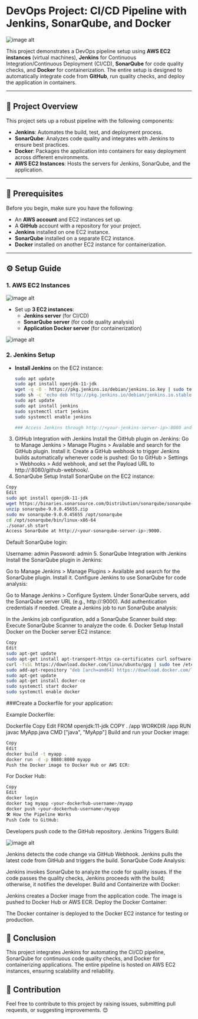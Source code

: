 # DevOps Project: CI/CD Pipeline with Jenkins, SonarQube, and Docker

![image alt](https://github.com/rajatrajat0210/Devops_Proj/blob/master/CI:CD-Pipeline.jpg?raw=true)


This project demonstrates a DevOps pipeline setup using **AWS EC2 instances** (virtual machines), **Jenkins** for Continuous Integration/Continuous Deployment (CI/CD), **SonarQube** for code quality checks, and **Docker** for containerization. The entire setup is designed to automatically integrate code from **GitHub**, run quality checks, and deploy the application in containers.

---

## 🚀 Project Overview

This project sets up a robust pipeline with the following components:

- **Jenkins**: Automates the build, test, and deployment process.
- **SonarQube**: Analyzes code quality and integrates with Jenkins to ensure best practices.
- **Docker**: Packages the application into containers for easy deployment across different environments.
- **AWS EC2 Instances**: Hosts the servers for Jenkins, SonarQube, and the application.

---

## 🔧 Prerequisites

Before you begin, make sure you have the following:

- An **AWS account** and EC2 instances set up.
- A **GitHub** account with a repository for your project.
- **Jenkins** installed on one EC2 instance.
- **SonarQube** installed on a separate EC2 instance.
- **Docker** installed on another EC2 instance for containerization.

---

## ⚙️ Setup Guide

### 1. **AWS EC2 Instances**

![image alt](https://github.com/rajatrajat0210/Devops_Proj/blob/master/AWS_EC2.jpg?raw=true)

- Set up **3 EC2 instances**:
  - **Jenkins server** (for CI/CD)
  - **SonarQube server** (for code quality analysis)
  - **Application Docker server** (for containerization)

![image alt](https://github.com/rajatrajat0210/Devops_Proj/blob/master/VM's_servers.jpg?raw=true)


### 2. **Jenkins Setup**

- **Install Jenkins** on the EC2 instance:

  ```bash
  sudo apt update
  sudo apt install openjdk-11-jdk
  wget -q -O - https://pkg.jenkins.io/debian/jenkins.io.key | sudo tee /etc/apt/trusted.gpg.d/jenkins.asc
  sudo sh -c 'echo deb http://pkg.jenkins.io/debian/jenkins.io.stable/ / > /etc/apt/sources.list.d/jenkins.list'
  sudo apt update
  sudo apt install jenkins
  sudo systemctl start jenkins
  sudo systemctl enable jenkins

  ### Access Jenkins through http://<your-jenkins-server-ip>:8080 and complete the setup wizard.
3. GitHub Integration with Jenkins
Install the GitHub plugin on Jenkins:
Go to Manage Jenkins > Manage Plugins > Available and search for the GitHub plugin. Install it.
Create a GitHub webhook to trigger Jenkins builds automatically whenever code is pushed:
Go to GitHub > Settings > Webhooks > Add webhook, and set the Payload URL to http://<your-jenkins-server-ip>:8080/github-webhook/.
4. SonarQube Setup
Install SonarQube on the EC2 instance:

```bash
Copy
Edit
sudo apt install openjdk-11-jdk
wget https://binaries.sonarsource.com/Distribution/sonarqube/sonarqube-9.0.0.45655.zip
unzip sonarqube-9.0.0.45655.zip
sudo mv sonarqube-9.0.0.45655 /opt/sonarqube
cd /opt/sonarqube/bin/linux-x86-64
./sonar.sh start
Access SonarQube at http://<your-sonarqube-server-ip>:9000. 

```
Default SonarQube login:

Username: admin
Password: admin
5. SonarQube Integration with Jenkins
Install the SonarQube plugin in Jenkins:

Go to Manage Jenkins > Manage Plugins > Available and search for the SonarQube plugin. Install it.
Configure Jenkins to use SonarQube for code analysis:

Go to Manage Jenkins > Configure System.
Under SonarQube servers, add the SonarQube server URL (e.g., http://<your-sonarqube-server-ip>:9000).
Add authentication credentials if needed.
Create a Jenkins job to run SonarQube analysis:

In the Jenkins job configuration, add a SonarQube Scanner build step:
Execute SonarQube Scanner to analyze the code.
6. Docker Setup
Install Docker on the Docker server EC2 instance:

```bash
Copy
Edit
sudo apt-get update
sudo apt-get install apt-transport-https ca-certificates curl software-properties-common
curl -fsSL https://download.docker.com/linux/ubuntu/gpg | sudo tee /etc/apt/trusted.gpg.d/docker.asc
sudo add-apt-repository "deb [arch=amd64] https://download.docker.com/linux/ubuntu $(lsb_release -cs) stable"
sudo apt-get update
sudo apt-get install docker-ce
sudo systemctl start docker
sudo systemctl enable docker
```
###Create a Dockerfile for your application:

Example Dockerfile:

Dockerfile
Copy
Edit
FROM openjdk:11-jdk
COPY . /app
WORKDIR /app
RUN javac MyApp.java
CMD ["java", "MyApp"]
Build and run your Docker image:

```bash
Copy
Edit
docker build -t myapp .
docker run -d -p 8080:8080 myapp
Push the Docker image to Docker Hub or AWS ECR:
```
For Docker Hub:

```bash
Copy
Edit
docker login
docker tag myapp <your-dockerhub-username>/myapp
docker push <your-dockerhub-username>/myapp
🛠️ How the Pipeline Works
Push Code to GitHub:
```
Developers push code to the GitHub repository.
Jenkins Triggers Build:

![image alt](https://github.com/rajatrajat0210/Devops_Proj/blob/master/jenkins_build.jpg?raw=true)


Jenkins detects the code change via GitHub Webhook.
Jenkins pulls the latest code from GitHub and triggers the build.
SonarQube Code Analysis:

Jenkins invokes SonarQube to analyze the code for quality issues.
If the code passes the quality checks, Jenkins proceeds with the build; otherwise, it notifies the developer.
Build and Containerize with Docker:

Jenkins creates a Docker image from the application code.
The image is pushed to Docker Hub or AWS ECR.
Deploy the Docker Container:

The Docker container is deployed to the Docker EC2 instance for testing or production.


## 📜 Conclusion
This project integrates Jenkins for automating the CI/CD pipeline, SonarQube for continuous code quality checks, and Docker for containerizing applications. The entire pipeline is hosted on AWS EC2 instances, ensuring scalability and reliability.

## 💬 Contribution
Feel free to contribute to this project by raising issues, submitting pull requests, or suggesting improvements. 😊

